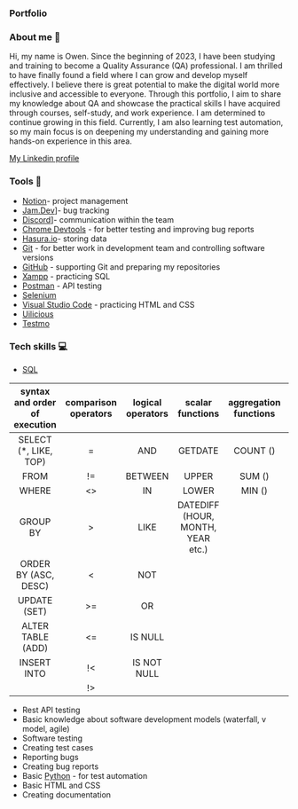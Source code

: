 ### Portfolio

### About me 👋
Hi, my name is Owen. Since the beginning of 2023, I have been studying and training to become a Quality Assurance (QA) professional. I am thrilled to have finally found a field where I can grow and develop myself effectively. I believe there is great potential to make the digital world more inclusive and accessible to everyone. Through this portfolio, I aim to share my knowledge about QA and showcase the practical skills I have acquired through courses, self-study, and work experience. I am determined to continue growing in this field. Currently, I am also learning test automation, so my main focus is on deepening my understanding and gaining more hands-on experience in this area.

[My Linkedin profile](https://www.linkedin.com/in/wenwork/)

### Tools :wrench:
* [Notion](https://www.notion.com/)- project management
* [Jam.Dev](https://jam.dev/login)]- bug tracking
* [Discord](https://discord.com/)]- communication within the team
* [Chrome Devtools](https://developer.chrome.com/docs/devtools/) - for better testing and improving bug reports
* [Hasura.io](https://hasura.io/)- storing data
* [Git](https://git-scm.com/) - for better work in development team and controlling software versions
* [GitHub](https://github.com/) - supporting Git and preparing my repositories
* [Xampp](https://www.apachefriends.org/pl/index.html) - practicing SQL
* [Postman](https://www.postman.com/) - API testing
* [Selenium](https://www.selenium.dev/)
* [Visual Studio Code](https://code.visualstudio.com/) - practicing HTML and CSS
* [Uilicious](https://uilicious.com/)
* [Testmo](https://www.testmo.com/)

### Tech skills :computer:
* [SQL](https://support.microsoft.com/pl-pl/office/j%C4%99zyk-access-sql-podstawowe-poj%C4%99cia-s%C5%82ownictwo-i-sk%C5%82adnia-444d0303-cde1-424e-9a74-e8dc3e460671)

| syntax and order of execution | comparison operators | logical operators | scalar functions                 | aggregation functions | others
|:-----------------------------:|:--------------------:|:-----------------:|:--------------------------------:|:---------------------:|:-------:|
| SELECT (*, LIKE, TOP)         |          =           | AND               | GETDATE                          | COUNT ()              | JOIN    |
| FROM                          |         !=           |   BETWEEN         | UPPER                            | SUM ()                | AS      |
| WHERE                         |         <>           |    IN             | LOWER                            | MIN ()                |  UNION  |
| GROUP BY                      |          >           |    LIKE           | DATEDIFF (HOUR, MONTH, YEAR etc.)|                       |         |
| ORDER BY (ASC, DESC)          |          <           |    NOT            |                                  |                       |         |
|  UPDATE (SET)                 |         >=           |    OR             |                                  |                       |         |
|    ALTER TABLE (ADD)          |         <=           |    IS NULL        |                                  |                       |         |
|  INSERT INTO                  |         !<           |    IS NOT NULL    |                                  |                       |         |
|                               |         !>           |                   |                                  |                       |         |


* Rest API testing
* Basic knowledge about software development models (waterfall, v model, agile)
* Software testing
* Creating test cases
* Reporting bugs
* Creating bug reports
* Basic [Python](https://www.python.org/) - for test automation
* Basic HTML and CSS
* Creating documentation
